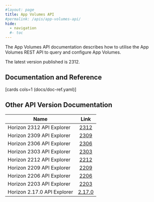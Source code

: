 ```yaml
---
#layout: page
title: App Volumes API
#permalink: /apis/app-volumes-api/
hide:
  - navigation
  #- toc
---
```


The App Volumes API documentation describes how to utilise the App Volumes REST API to query and configure App Volumes.

The latest version published is 2312.

## Documentation and Reference

[cards cols=1 (docs/doc-ref.yaml)]

<swagger-ui src="versions/2312/swagger.json"/>

<!-- 

!!swagger swagger.json!!
[OAD(./docs/swagger.json)] 

-->

## Other API Version Documentation
<!-- To make the table expand the whole screen -->
<!-- <style>
.md-typeset__table {
  width: 100%;
}

.md-typeset__table table:not([class]) {
  display: table
}
</style> -->

| Name | Link |
| --- |:---:|
| Horizon 2312 API Explorer | [2312](versions/2312/index.md) |
| Horizon 2309 API Explorer | [2309](versions/2309/index.md) |
| Horizon 2306 API Explorer | [2306](versions/2306/index.md) |
| Horizon 2303 API Explorer | [2303](versions/2303/index.md) |
| Horizon 2212 API Explorer | [2212](versions/2212/index.md) |
| Horizon 2209 API Explorer | [2209](versions/2209/index.md) |
| Horizon 2206 API Explorer | [2206](versions/2206/index.md) |
| Horizon 2203 API Explorer | [2203](versions/2203/index.md) |
| Horizon 2.17.0 API Explorer | [2.17.0](versions/2.17.0/index.md) |
